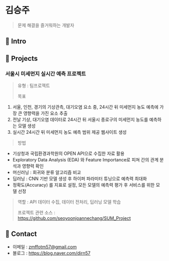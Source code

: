 # 김승주
> 문제 해결을 즐거워하는 개발자

## :pushpin: Intro

## :pushpin: Projects
### 서울시 미세먼지 실시간 예측 프로젝트
> 유형 : 팀프로젝트
> 
> 목표
1. 서울, 인천, 경기의 기상관측, 대기오염 요소 중, 24시간 뒤 미세먼지 농도 예측에 가장 큰 영향력을 가진 요소 추출
2. 전날 기상, 대기오염 데이터로 24시간 뒤 서울시 종로구의 미세먼지 농도를 예측하는 모델 생성  
3. 실시간 24시간 뒤 미세먼지 농도 예측 범위 제공 웹사이트 생성
> 
> 방법
- 기상청과 국립환경과학원의 OPEN API으로 수집한 자료 활용
- Exploratory Data Analysis (EDA) 와 Feature Importance로 피쳐 간의 관계 분석과 영향력 확인
- 머신러닝 : 회귀와 분류 알고리즘 비교
- 딥러닝 : CNN 기반 모델 생성 후 하이퍼 파라미터 튜닝으로 예측력 최대화
- 정확도(Accuracy) 를 지표로 설정, 모든 모델의 예측력 평가 후 서비스를 위한 모델 선정
>
> 역할 : API 데이터 수집, 데이터 전처리, 딥러닝 모델 학습
>
> 프로젝트 관련 소스 : https://github.com/seoyoonjoannechang/SUM_Project

## :pushpin: Contact
- 이메일 : zmffotm57@gmail.com
- 블로그 : https://blog.naver.com/dirn57 

